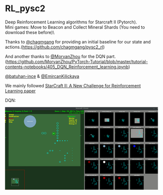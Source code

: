 # RL_pysc2
Deep Reinforcement Learning algorithms for Starcraft II (Pytorch).\
Mini games: Move to Beacon and Collect Mineral Shards (You need to download these before)\


Thanks to [@chagmgang](https://github.com/chagmgang) for providing an initial baseline for our state and actions.(https://github.com/chagmgang/pysc2_rl)

And another thanks to [@MorvanZhou](https://github.com/MorvanZhou) for the DQN part. (https://github.com/MorvanZhou/PyTorch-Tutorial/blob/master/tutorial-contents-notebooks/405_DQN_Reinforcement_learning.ipynb)

[@batuhan-ince](https://github.com/batuhan-ince) & [@EmircanKilickaya](https://github.com/EmircanKilickaya)

We mainly followed [StarCraft II: A New Challenge for Reinforcement Learning paper](https://deepmind.com/documents/110/sc2le.pdf)

DQN:



![DQN](Gifs/DQN1-MTB.gif)

